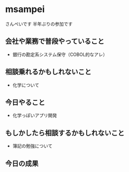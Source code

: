 # msampei
さんぺいです
半年ぶりの参加です

## 会社や業務で普段やっていること
* 銀行の勘定系システム保守（COBOL的なアレ）

## 相談乗れるかもしれないこと
* 化学について

## 今日やること
* 化学っぽいアプリ開発

## もしかしたら相談するかもしれないこと
* 簿記の勉強について

## 今日の成果
